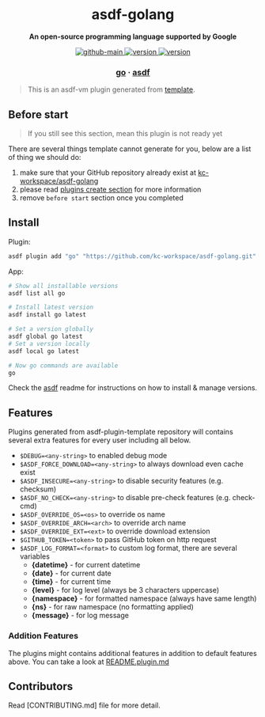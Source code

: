 <h1 align="center">
  asdf-golang
</h1>

<!-- Description section -->
<p align="center">
  <strong>An open-source programming language supported by Google</strong>
</p>

<!-- Badges section -->
<p align="center">
  <a href="https://github.com/kc-workspace/asdf-golang/actions/workflows/main.yml">
    <img
      alt="github-main"
      src="https://img.shields.io/github/actions/workflow/status/kc-workspace/asdf-golang/main.yml?style=flat-square&logo=github">
  </a>
  <a href="https://github.com/kc-workspace/asdf-golang/releases">
    <img
      alt="version"
      src="https://img.shields.io/github/v/release/kc-workspace/asdf-golang?style=flat-square&logo=github">
  </a>
  <a href="https://github.com/kc-workspace/asdf-golang/commits/main">
    <img
      alt="version"
      src="https://img.shields.io/github/last-commit/kc-workspace/asdf-golang/main?style=flat-square&logo=github">
  </a>
</p>

<!-- Links section -->
<h3 align="center">
  <a href="https://go.dev/">go</a>
  <span> · </span>
  <a href="https://asdf-vm.com">asdf</a>
</h3>

> This is an asdf-vm plugin generated from [template][template-gh].

## Before start

> If you still see this section, mean this plugin is not ready yet

There are several things template cannot generate for you,
below are a list of thing we should do:

1. make sure that your GitHub repository already exist at [kc-workspace/asdf-golang][plugin-gh]
2. please read [plugins create section][asdf-create-plugin] for more information
3. remove `before start` section once you completed

## Install

Plugin:

```sh
asdf plugin add "go" "https://github.com/kc-workspace/asdf-golang.git"
```

App:

```sh
# Show all installable versions
asdf list all go

# Install latest version
asdf install go latest

# Set a version globally
asdf global go latest
# Set a version locally
asdf local go latest

# Now go commands are available
go
```

Check the [asdf][asdf-link] readme for instructions on
how to install & manage versions.

## Features

Plugins generated from asdf-plugin-template repository will
contains several extra features for every user including all below.

- `$DEBUG=<any-string>` to enabled debug mode
- `$ASDF_FORCE_DOWNLOAD=<any-string>` to always download even cache exist
- `$ASDF_INSECURE=<any-string>` to disable security features (e.g. checksum)
- `$ASDF_NO_CHECK=<any-string>` to disable pre-check features (e.g. check-cmd)
- `$ASDF_OVERRIDE_OS=<os>` to override os name
- `$ASDF_OVERRIDE_ARCH=<arch>` to override arch name
- `$ASDF_OVERRIDE_EXT=<ext>` to override download extension
- `$GITHUB_TOKEN=<token>` to pass GitHub token on http request
- `$ASDF_LOG_FORMAT=<format>` to custom log format, there are several variables
  - **{datetime}** - for current datetime
  - **{date}** - for current date
  - **{time}** - for current time
  - **{level}** - for log level (always be 3 characters uppercase)
  - **{namespace}** - for formatted namespace (always have same length)
  - **{ns}** - for raw namespace (no formatting applied)
  - **{message}** - for log message

### Addition Features

The plugins might contains additional features
in addition to default features above.
You can take a look at [README.plugin.md][app-readme]

## Contributors

Read [CONTRIBUTING.md] file for more detail.

<!-- LINKS SECTION -->

[app-readme]: ./README.plugin.md
[plugin-gh]: https://github.com/kc-workspace/asdf-golang
[template-gh]: https://github.com/kc-workspace/asdf-plugin-template
[asdf-link]: https://github.com/asdf-vm/asdf
[asdf-create-plugin]: https://asdf-vm.com/plugins/create.html
